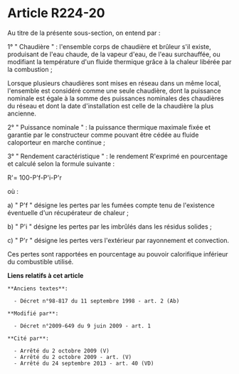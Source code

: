 # Article R224-20

Au titre de la présente sous-section, on entend par : 

1° " Chaudière " : l'ensemble corps de chaudière et brûleur s'il existe, produisant de l'eau chaude, de la vapeur d'eau, de
l'eau surchauffée, ou modifiant la température d'un fluide thermique grâce à la chaleur libérée par la combustion ;

Lorsque plusieurs chaudières sont mises en réseau dans un même local, l'ensemble est considéré comme une seule chaudière,
dont la puissance nominale est égale à la somme des puissances nominales des chaudières du réseau et dont la date
d'installation est celle de la chaudière la plus ancienne.  

2° " Puissance nominale " : la puissance thermique maximale fixée et garantie par le constructeur      comme pouvant être
cédée au fluide caloporteur en marche continue  ; 

3° " Rendement caractéristique " : le rendement R'exprimé en pourcentage et calculé selon la formule suivante : 

R'= 100-P'f-P'i-P'r

où : 

a) " P'f " désigne les pertes par les fumées compte tenu de l'existence éventuelle d'un récupérateur de chaleur ; 

b) " P'i " désigne les pertes par les imbrûlés dans les résidus solides ; 

c) " P'r " désigne les pertes vers l'extérieur par rayonnement et convection. 

Ces pertes sont rapportées en pourcentage au pouvoir calorifique inférieur du combustible utilisé.

**Liens relatifs à cet article**

	**Anciens textes**:

	  - Décret n°98-817 du 11 septembre 1998 - art. 2 (Ab)

	**Modifié par**:

	  - Décret n°2009-649 du 9 juin 2009 - art. 1

	**Cité par**:

	  - Arrêté du 2 octobre 2009 (V)
	  - Arrêté du 2 octobre 2009 - art. (V)
	  - Arrêté du 24 septembre 2013 - art. 40 (VD)
